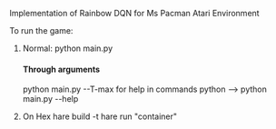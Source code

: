 Implementation of Rainbow DQN for Ms Pacman Atari Environment



To run the game:

1. Normal:
    python main.py

    #### Through arguments
    python main.py --T-max
    for help in commands python --> python main.py --help

2. On Hex
    hare build -t <container name>
    hare run "container"